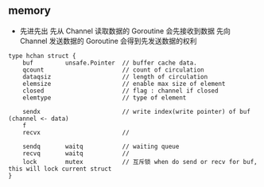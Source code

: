 ##  memory
* 先进先出
先从 Channel 读取数据的 Goroutine 会先接收到数据
先向 Channel 发送数据的 Goroutine 会得到先发送数据的权利

```shell
type hchan struct {
	buf			unsafe.Pointer	// buffer cache data.
	qcount 						// count of circulation
	dataqsiz					// length of circulation
	elemsize					// enable max size of element
	closed						// flag : channel if closed
	elemtype					// type of element

	sendx						// write index(write pointer) of buf (channel <- data)
	f 
	recvx						// 

	sendq		waitq			// waiting queue
	recvq		waitq			//
	lock		mutex			// 互斥锁 when do send or recv for buf, this will lock current struct
}
```
